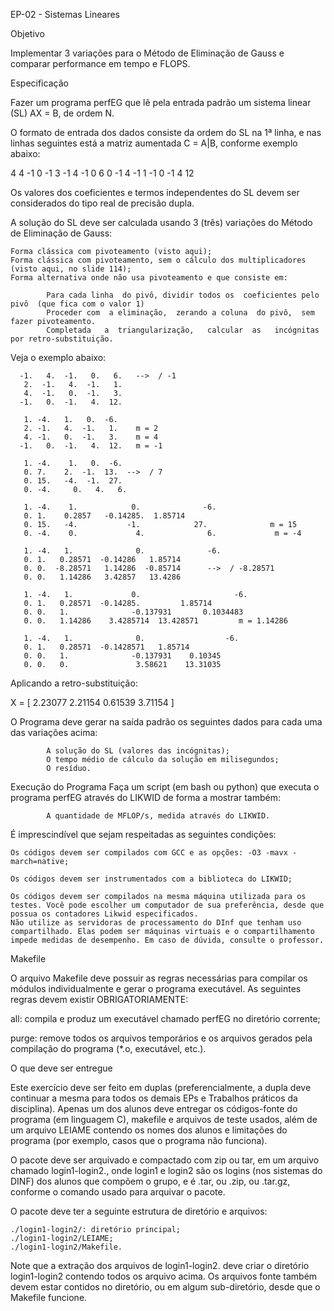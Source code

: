 EP-02 - Sistemas Lineares

Objetivo

Implementar  3 variações  para  o  Método de  Eliminação  de Gauss  e comparar performance em tempo e FLOPS.

Especificação

Fazer  um programa  perfEG que  lê pela  entrada padrão  um sistema linear (SL) AX = B, de ordem N.

O formato de  entrada dos dados consiste da ordem  do SL na 1ª linha, e nas linhas seguintes está a matriz aumentada C = A|B, conforme exemplo abaixo:

4
4   -1   0   -1   3
-1   4   -1   0   6
0   -1    4   -1  1
-1   0   -1    4  12

Os  valores dos  coeficientes e  termos  independentes do  SL devem ser considerados do tipo real de precisão dupla.

A solução do SL deve ser calculada usando 3 (três) variações do Método de Eliminação de Gauss:

    Forma clássica com pivoteamento (visto aqui);
    Forma clássica com pivoteamento, sem o cálculo dos multiplicadores (visto aqui, no slide 114);
    Forma alternativa onde não usa pivoteamento e que consiste em:

            Para cada linha  do pivô, dividir todos os  coeficientes pelo pivô  (que fica com o valor 1)
            Proceder com  a eliminação,  zerando a coluna  do pivô,  sem fazer pivoteamento.
            Completada   a  triangularização,   calcular  as   incógnitas  por retro-substituição.

   Veja o exemplo abaixo:

```text
  -1.   4.  -1.   0.   6.   -->  / -1
   2.  -1.   4.  -1.   1.
   4.  -1.   0.  -1.   3.
  -1.   0.  -1.   4.  12.

   1. -4.   1.   0.  -6.
   2. -1.   4.  -1.   1.    m = 2
   4. -1.   0.  -1.   3.    m = 4
  -1.   0.  -1.   4.  12.   m = -1

   1. -4.    1.   0.  -6.
   0. 7.    2.  -1.  13.  -->  / 7
   0. 15.   -4.  -1.  27.
   0. -4.     0.   4.   6.

   1. -4.    1.            0.              -6.
   0. 1.    0.2857   -0.14285.  1.85714
   0. 15.   -4.           -1.            27.              m = 15
   0. -4.    0.             4.              6.             m = -4

   1. -4.   1.              0.              -6.
   0. 1.   0.28571  -0.14286   1.85714
   0. 0.  -8.28571   1.14286  -0.85714      -->  / -8.28571
   0. 0.   1.14286   3.42857   13.4286

   1. -4.   1.             0.                     -6.
   0. 1.   0.28571  -0.14285.         1.85714
   0. 0.   1.              -0.137931       0.1034483
   0. 0.   1.14286    3.4285714  13.428571         m = 1.14286

   1. -4.   1.              0.                  -6.
   0. 1.   0.28571  -0.1428571   1.85714
   0. 0.   1.              -0.137931    0.10345
   0. 0.   0.               3.58621    13.31035  
```

Aplicando a retro-substituição:

X = [ 2.23077   2.21154   0.61539   3.71154 ]

O Programa deve  gerar na saída padrão os seguintes  dados para cada uma das variações acima:

            A solução do SL (valores das incógnitas);
            O tempo médio de cálculo da solução em milisegundos;
            O resíduo.

Execução do Programa
Faça um script (em bash ou python) que executa o programa perfEG através do LIKWID de forma a mostrar também:

            A quantidade de MFLOP/s, medida através do LIKWID.

É imprescindível que sejam respeitadas as seguintes condições:

    Os códigos devem ser compilados com GCC e as opções: -O3 -mavx -march=native;

    Os códigos devem ser instrumentados com a biblioteca do LIKWID;

    Os códigos devem ser compilados na mesma máquina utilizada para os testes. Você pode escolher um computador de sua preferência, desde que possua os contadores Likwid especificados.
    Não utilize as servidoras de processamento do DInf que tenham uso compartilhado. Elas podem ser máquinas virtuais e o compartilhamento impede medidas de desempenho. Em caso de dúvida, consulte o professor.

Makefile

O arquivo Makefile deve possuir as regras necessárias para compilar os módulos individualmente e gerar o programa executável. As seguintes regras devem existir OBRIGATORIAMENTE:

all: compila e produz um executável chamado perfEG no diretório corrente;

purge: remove todos os arquivos temporários e os arquivos gerados pela compilação do programa (*.o, executável, etc.).

O que deve ser entregue

Este exercício deve ser feito em duplas (preferencialmente, a dupla deve continuar a mesma para todos os demais EPs e Trabalhos práticos da disciplina). Apenas um dos alunos deve entregar os códigos-fonte do programa (em linguagem C), makefile e arquivos de teste usados, além de um arquivo LEIAME contendo os nomes dos alunos e limitações do programa (por exemplo, casos que o programa não funciona).

O pacote deve ser arquivado e compactado com zip ou tar, em um arquivo chamado login1-login2.<ext>, onde login1 e login2 são os logins (nos sistemas do DINF) dos alunos que compõem o grupo, e <ext>  é .tar, ou  .zip, ou  .tar.gz, conforme o comando usado para arquivar o pacote.

O pacote deve ter a seguinte estrutura de diretório e arquivos:

    ./login1-login2/: diretório principal;
    ./login1-login2/LEIAME;
    ./login1-login2/Makefile.

Note que a extração dos arquivos de login1-login2.<ext> deve criar o diretório login1-login2 contendo todos os arquivo acima. Os arquivos fonte também devem estar contidos no diretório, ou em algum sub-diretório, desde que o Makefile funcione.
